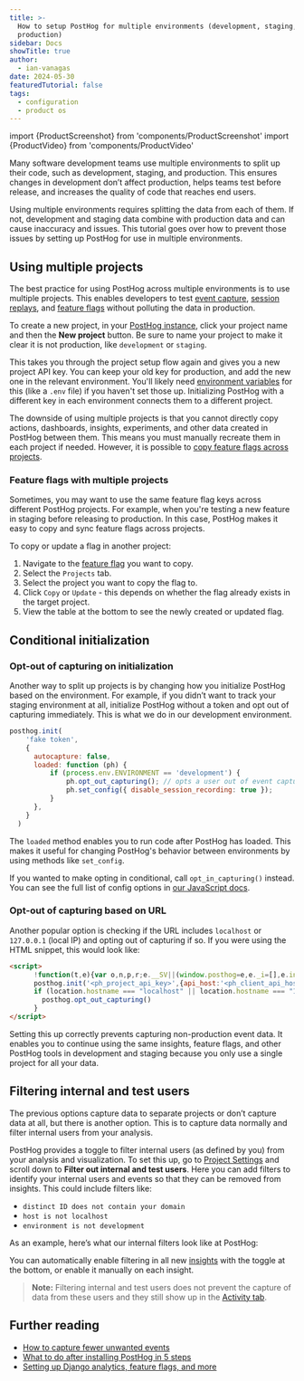 ```yaml
---
title: >-
  How to setup PostHog for multiple environments (development, staging,
  production)
sidebar: Docs
showTitle: true
author:
  - ian-vanagas
date: 2024-05-30
featuredTutorial: false
tags:
  - configuration
  - product os
---
```


import {ProductScreenshot} from 'components/ProductScreenshot'
import {ProductVideo} from 'components/ProductVideo'

Many software development teams use multiple environments to split up their code, such as development, staging, and production. This ensures changes in development don’t affect production, helps teams test before release, and increases the quality of code that reaches end users.

Using multiple environments requires splitting the data from each of them. If not, development and staging data combine with production data and can cause inaccuracy and issues. This tutorial goes over how to prevent those issues by setting up PostHog for use in multiple environments.

## Using multiple projects

The best practice for using PostHog across multiple environments is to use multiple projects. This enables developers to test [event capture](/docs/product-analytics/capture-events), [session replays](/docs/session-replay), and [feature flags](/docs/feature-flags) without polluting the data in production.

To create a new project, in your [PostHog instance](https://us.posthog.com/), click your project name and then the **New project** button. Be sure to name your project to make it clear it is not production, like `development` or `staging`.

<ProductVideo
    videoLight="https://res.cloudinary.com/dmukukwp6/video/upload/v1716972205/posthog.com/contents/Create-environment-light.mp4"  
    videoDark="https://res.cloudinary.com/dmukukwp6/video/upload/v1716972205/posthog.com/contents/create-project-dark.mp4"
    classes="rounded"
    alt= "Creating a new project in PostHog"
/>


This takes you through the project setup flow again and gives you a new project API key. You can keep your old key for production, and add the new one in the relevant environment. You'll likely need [environment variables](https://medium.com/chingu/an-introduction-to-environment-variables-and-how-to-use-them-f602f66d15fa) for this (like a `.env` file) if you haven't set those up. Initializing PostHog with a different key in each environment connects them to a different project.

The downside of using multiple projects is that you cannot directly copy actions, dashboards, insights, experiments, and other data created in PostHog between them. This means you must manually recreate them in each project if needed. However, it is possible to [copy feature flags across projects](/docs/feature-flags/multi-project-feature-flags).

### Feature flags with multiple projects

Sometimes, you may want to use the same feature flag keys across different PostHog projects. For example, when you're testing a new feature in staging before releasing to production. In this case, PostHog makes it easy to copy and sync feature flags across projects.

To copy or update a flag in another project:

1. Navigate to the [feature flag](https://us.posthog.com/feature_flags) you want to copy.
2. Select the `Projects` tab.
3. Select the project you want to copy the flag to.
4. Click `Copy` or `Update` - this depends on whether the flag already exists in the target project.
5. View the table at the bottom to see the newly created or updated flag.

<ProductScreenshot
    imageLight="https://res.cloudinary.com/dmukukwp6/image/upload/posthog.com/contents/images/docs/feature-flags/multi-project-feature-flags-light.png"
    imageDark="https://res.cloudinary.com/dmukukwp6/image/upload/posthog.com/contents/images/docs/feature-flags/multi-project-feature-flags-dark.png"
    alt="Multi-project feature flags" 
    classes="rounded"
/>

## Conditional initialization

### Opt-out of capturing on initialization

Another way to split up projects is by changing how you initialize PostHog based on the environment. For example, if you didn’t want to track your staging environment at all, initialize PostHog without a token and opt out of capturing immediately. This is what we do in our development environment.

```js
posthog.init(
    'fake token',
    {
      autocapture: false,
      loaded: function (ph) {
          if (process.env.ENVIRONMENT == 'development') {
              ph.opt_out_capturing(); // opts a user out of event capture
              ph.set_config({ disable_session_recording: true });
          }
      }, 
    }
  )
```

The `loaded` method enables you to run code after PostHog has loaded. This makes it useful for changing PostHog's behavior between environments by using methods like `set_config`.

If you wanted to make opting in conditional, call `opt_in_capturing()` instead. You can see the full list of config options in [our JavaScript docs](/docs/libraries/js/config).

### Opt-out of capturing based on URL

Another popular option is checking if the URL includes `localhost` or `127.0.0.1` (local IP) and opting out of capturing if so. If you were using the HTML snippet, this would look like:

```html
<script>
	  !function(t,e){var o,n,p,r;e.__SV||(window.posthog=e,e._i=[],e.init=function(i,s,a){function g(t,e){var o=e.split(".");2==o.length&&(t=t[o[0]],e=o[1]),t[e]=function(){t.push([e].concat(Array.prototype.slice.call(arguments,0)))}}(p=t.createElement("script")).type="text/javascript",p.crossOrigin="anonymous",p.async=!0,p.src=s.api_host+"/static/array.js",(r=t.getElementsByTagName("script")[0]).parentNode.insertBefore(p,r);var u=e;for(void 0!==a?u=e[a]=[]:a="posthog",u.people=u.people||[],u.toString=function(t){var e="posthog";return"posthog"!==a&&(e+="."+a),t||(e+=" (stub)"),e},u.people.toString=function(){return u.toString(1)+".people (stub)"},o="capture identify alias people.set people.set_once set_config register register_once unregister opt_out_capturing has_opted_out_capturing opt_in_capturing reset isFeatureEnabled onFeatureFlags getFeatureFlag getFeatureFlagPayload reloadFeatureFlags group updateEarlyAccessFeatureEnrollment getEarlyAccessFeatures getActiveMatchingSurveys getSurveys getNextSurveyStep".split(" "),n=0;n<o.length;n++)g(u,o[n]);e._i.push([i,s,a])},e.__SV=1)}(document,window.posthog||[]);
	  posthog.init('<ph_project_api_key>',{api_host:'<ph_client_api_host>',defaults:'<ph_posthog_js_defaults>'})
	  if (location.hostname === "localhost" || location.hostname === "127.0.0.1") {
	    posthog.opt_out_capturing()
	  }
</script>
```

Setting this up correctly prevents capturing non-production event data. It enables you to continue using the same insights, feature flags, and other PostHog tools in development and staging because you only use a single project for all your data.

## Filtering internal and test users

The previous options capture data to separate projects or don’t capture data at all, but there is another option. This is to capture data normally and filter internal users from your analysis.

PostHog provides a toggle to filter internal users (as defined by you) from your analysis and visualization. To set this up, go to [Project Settings](https://us.posthog.com/settings/project#internal-user-filtering) and scroll down to **Filter out internal and test users**. Here you can add filters to identify your internal users and events so that they can be removed from insights. This could include filters like: 

- `distinct ID does not contain your domain`
- `host is not localhost`
- `environment is not development`

As an example, here’s what our internal filters look like at PostHog:

<ProductScreenshot
    imageLight="https://res.cloudinary.com/dmukukwp6/image/upload/v1716975336/posthog.com/contents/Screenshot_2024-05-29_at_10.35.14_AM.png"
    imageDark="https://res.cloudinary.com/dmukukwp6/image/upload/v1716975336/posthog.com/contents/Screenshot_2024-05-29_at_10.35.23_AM.png"
    alt="Setting up internal filters in PostHog" 
    classes="rounded"
/>

You can automatically enable filtering in all new [insights](/docs/product-analytics/insights) with the toggle at the bottom, or enable it manually on each insight.

> **Note:** Filtering internal and test users does not prevent the capture of data from these users and they still show up in the [Activity tab](https://us.posthog.com/events).

## Further reading

- [How to capture fewer unwanted events](/tutorials/fewer-unwanted-events)
- [What to do after installing PostHog in 5 steps](/tutorials/next-steps-after-installing)
- [Setting up Django analytics, feature flags, and more](/tutorials/django-analytics)

<NewsletterForm />